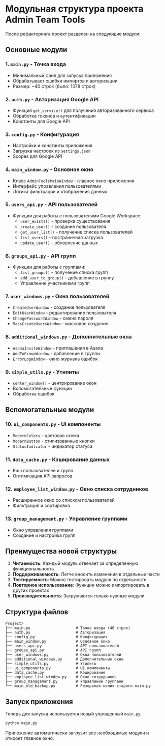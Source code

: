 # Модульная структура проекта Admin Team Tools

После рефакторинга проект разделен на следующие модули:

## Основные модули

### 1. `main.py` - Точка входа
- Минимальный файл для запуска приложения
- Обрабатывает ошибки импортов и авторизации
- Размер: ~40 строк (было: 1078 строк)

### 2. `auth.py` - Авторизация Google API
- Функция `get_service()` для получения авторизованного сервиса
- Обработка токенов и аутентификации
- Константы для Google API

### 3. `config.py` - Конфигурация
- Настройки и константы приложения
- Загрузка настроек из `settings.json`
- Scopes для Google API

### 4. `main_window.py` - Основное окно
- Класс `AdminToolsMainWindow` - главное окно приложения
- Интерфейс управления пользователями
- Логика фильтрации и отображения данных

### 5. `users_api.py` - API пользователей
- Функции для работы с пользователями Google Workspace:
  - `user_exists()` - проверка существования
  - `create_user()` - создание пользователя
  - `get_user_list()` - получение списка пользователей
  - `list_users()` - постраничная загрузка
  - `update_user()` - обновление данных

### 6. `groups_api.py` - API групп
- Функции для работы с группами:
  - `list_groups()` - получение списка групп
  - `add_user_to_group()` - добавление в группу
  - Управление участниками групп

### 7. `user_windows.py` - Окна пользователей
- `CreateUserWindow` - создание пользователя
- `EditUserWindow` - редактирование пользователя
- `ChangePasswordWindow` - смена пароля
- `MassCreateUsersWindow` - массовое создание

### 8. `additional_windows.py` - Дополнительные окна
- `AsanaInviteWindow` - приглашения в Asana
- `AddToGroupWindow` - добавление в группы
- `ErrorLogWindow` - окно журнала ошибок

### 9. `simple_utils.py` - Утилиты
- `center_window()` - центрирование окон
- Вспомогательные функции
- Обработка ошибок

## Вспомогательные модули

### 10. `ui_components.py` - UI компоненты
- `ModernColors` - цветовая схема
- `ModernButton` - стилизованные кнопки
- `StatusIndicator` - индикатор статуса

### 11. `data_cache.py` - Кэширование данных
- Кэш пользователей и групп
- Оптимизация API запросов

### 12. `employee_list_window.py` - Окно списка сотрудников
- Расширенное окно со списком пользователей
- Фильтрация и сортировка

### 13. `group_management.py` - Управление группами
- Окно управления группами
- Создание и настройка групп

## Преимущества новой структуры

1. **Читаемость**: Каждый модуль отвечает за определенную функциональность
2. **Поддерживаемость**: Легче вносить изменения в отдельные части
3. **Тестируемость**: Можно тестировать модули по отдельности
4. **Повторное использование**: Функции можно импортировать в других проектах
5. **Производительность**: Загружаются только нужные модули

## Структура файлов

```
Project/
├── main.py                    # Точка входа (40 строк)
├── auth.py                    # Авторизация
├── config.py                  # Конфигурация
├── main_window.py             # Основное окно
├── users_api.py               # API пользователей
├── groups_api.py              # API групп
├── user_windows.py            # Окна пользователей
├── additional_windows.py      # Дополнительные окна
├── simple_utils.py            # Утилиты
├── ui_components.py           # UI компоненты
├── data_cache.py              # Кэширование
├── employee_list_window.py    # Окно сотрудников
├── group_management.py        # Управление группами
└── main_old_backup.py         # Резервная копия старого main.py
```

## Запуск приложения

Теперь для запуска используется новый упрощенный `main.py`:

```bash
python main.py
```

Приложение автоматически загрузит все необходимые модули и откроет главное окно.
